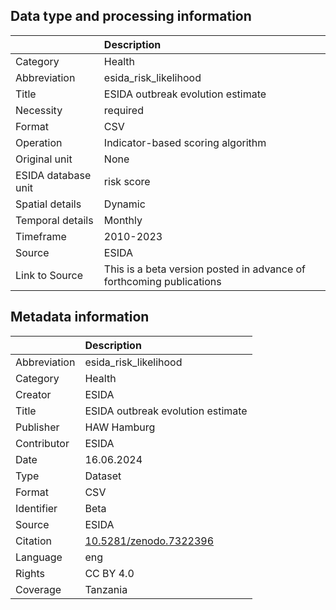 ## Data type and processing information 

|                     | Description                                                          |
|:--------------------|:---------------------------------------------------------------------|
| Category            | Health                                                               |
| Abbreviation        | esida_risk_likelihood                                                |
| Title               | ESIDA outbreak evolution estimate                                    |
| Necessity           | required                                                             |
| Format              | CSV                                                                  |
| Operation           | Indicator-based scoring algorithm                                    |
| Original unit       | None                                                                 |
| ESIDA database unit | risk score                                                           |
| Spatial details     | Dynamic                                                              |
| Temporal details    | Monthly                                                              |
| Timeframe           | 2010-2023                                                            |
| Source              | ESIDA                                                                |
| Link to Source      | This is a beta version posted in advance of forthcoming publications |

## Metadata information 

|              | Description                                                      |
|:-------------|:-----------------------------------------------------------------|
| Abbreviation | esida_risk_likelihood                                            |
| Category     | Health                                                           |
| Creator      | ESIDA                                                            |
| Title        | ESIDA outbreak evolution estimate                                |
| Publisher    | HAW Hamburg                                                      |
| Contributor  | ESIDA                                                            |
| Date         | 16.06.2024                                                       |
| Type         | Dataset                                                          |
| Format       | CSV                                                              |
| Identifier   | Beta                                                             |
| Source       | ESIDA                                                            |
| Citation     | [10.5281/zenodo.7322396](https://doi.org/10.5281/zenodo.7322396) |
| Language     | eng                                                              |
| Rights       | CC BY 4.0                                                        |
| Coverage     | Tanzania                                                         |